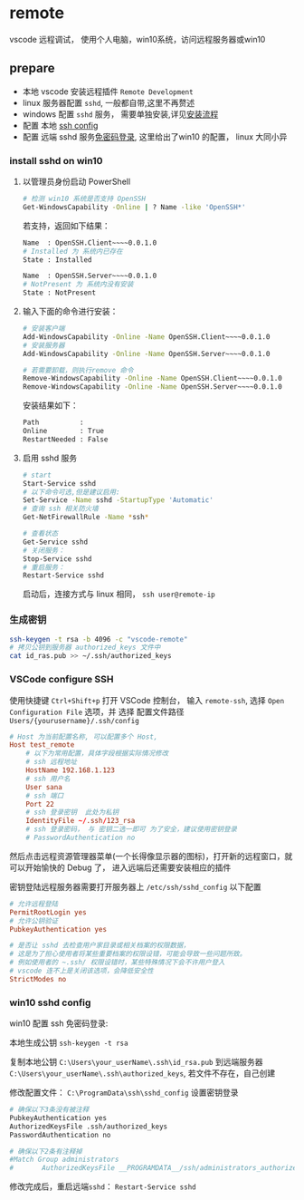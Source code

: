 # remote

vscode 远程调试， 使用个人电脑，win10系统，访问远程服务器或win10

## prepare

- 本地 vscode 安装远程插件 `Remote Development`
- linux 服务器配置 `sshd`, 一般都自带,这里不再赘述
- windows 配置 `sshd` 服务， 需要单独安装,详见[安装流程](#install-sshd-on-win10)
- 配置 本地 [ssh config](#vscode-configure-ssh)
- 配置 远端 sshd 服务[免密码登录](#win10-sshd-config), 这里给出了win10 的配置， linux 大同小异

### install sshd on win10

1. 以管理员身份启动 PowerShell

    ```sh
    # 检测 win10 系统是否支持 OpenSSH
    Get-WindowsCapability -Online | ? Name -like 'OpenSSH*'
    ```

    若支持，返回如下结果：

    ```sh
    Name  : OpenSSH.Client~~~~0.0.1.0 
    # Installed 为 系统内已存在
    State : Installed 

    Name  : OpenSSH.Server~~~~0.0.1.0   
    # NotPresent 为 系统内没有安装
    State : NotPresent 
    ```

2. 输入下面的命令进行安装：

    ```sh
    # 安装客户端
    Add-WindowsCapability -Online -Name OpenSSH.Client~~~~0.0.1.0
    # 安装服务器
    Add-WindowsCapability -Online -Name OpenSSH.Server~~~~0.0.1.0

    # 若需要卸载，则执行remove 命令
    Remove-WindowsCapability -Online -Name OpenSSH.Client~~~~0.0.1.0
    Remove-WindowsCapability -Online -Name OpenSSH.Server~~~~0.0.1.0
    ```

    安装结果如下：

    ```txt
    Path          :
    Online        : True
    RestartNeeded : False
    ```

3. 启用 sshd 服务

    ```sh
    # start
    Start-Service sshd
    # 以下命令可选,但是建议启用:
    Set-Service -Name sshd -StartupType 'Automatic'
    # 查询 ssh 相关防火墙
    Get-NetFirewallRule -Name *ssh*

    # 查看状态
    Get-Service sshd
    # 关闭服务：
    Stop-Service sshd
    # 重启服务：
    Restart-Service sshd
    ```

    启动后，连接方式与 linux 相同， `ssh user@remote-ip`

### 生成密钥

```bash
ssh-keygen -t rsa -b 4096 -c "vscode-remote"
# 拷贝公钥到服务器 authorized_keys 文件中
cat id_ras.pub >> ~/.ssh/authorized_keys
```

### VSCode configure SSH

使用快捷键 `Ctrl+Shift+p` 打开 VSCode 控制台， 输入 `remote-ssh`, 选择 `Open Configuration File` 选项，并 选择 配置文件路径 `Users/{yourusername}/.ssh/config`

```conf
# Host 为当前配置名称, 可以配置多个 Host, 
Host test_remote
    # 以下为常用配置，具体字段根据实际情况修改
    # ssh 远程地址
    HostName 192.168.1.123
    # ssh 用户名
    User sana
    # ssh 端口
    Port 22
    # ssh 登录密钥  此处为私钥
    IdentityFile ~/.ssh/123_rsa
    # ssh 登录密码， 与 密钥二选一即可 为了安全，建议使用密钥登录
    # PasswordAuthentication no
```

然后点击远程资源管理器菜单(一个长得像显示器的图标)，打开新的远程窗口，就可以开始愉快的 Debug 了， 进入远端后还需要安装相应的插件

密钥登陆远程服务器需要打开服务器上 `/etc/ssh/sshd_config` 以下配置

```conf
# 允许远程登陆
PermitRootLogin yes
# 允许公钥验证
PubkeyAuthentication yes

# 是否让 sshd 去检查用户家目录或相关档案的权限数据，
# 这是为了担心使用者将某些重要档案的权限设错，可能会导致一些问题所致。
# 例如使用者的 ~.ssh/ 权限设错时，某些特殊情况下会不许用户登入
# vscode 连不上是关闭该选项，会降低安全性
StrictModes no
```

### win10 sshd config

win10 配置 ssh 免密码登录:

本地生成公钥 `ssh-keygen -t rsa`

复制本地公钥 `C:\Users\your_userName\.ssh\id_rsa.pub` 到远端服务器 `C:\Users\your_userName\.ssh\authorized_keys`, 若文件不存在，自己创建

修改配置文件： `C:\ProgramData\ssh\sshd_config` 设置密钥登录

```sh
# 确保以下3条没有被注释
PubkeyAuthentication yes
AuthorizedKeysFile .ssh/authorized_keys
PasswordAuthentication no

# 确保以下2条有注释掉
#Match Group administrators
#       AuthorizedKeysFile __PROGRAMDATA__/ssh/administrators_authorized_keys
```

修改完成后，重启远端`sshd`： `Restart-Service sshd`
